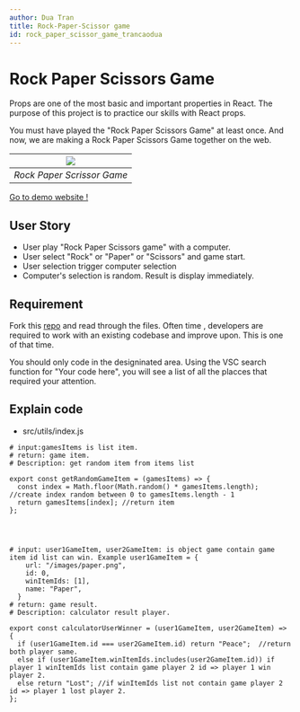 ```yaml
---
author: Dua Tran
title: Rock-Paper-Scissor game
id: rock_paper_scissor_game_trancaodua
---
```


# Rock Paper Scissors Game

Props are one of the most basic and important properties in React.
The purpose of this project is to practice our skills with React props.

You must have played the "Rock Paper Scissors Game" at least once. And now, we are making a Rock Paper Scissors Game together on the web.

| ![](https://i.ibb.co/35b4Tsk/Screenshot-from-2022-05-09-21-43-09.png) |
| :-------------------------------------------------------------------: |
|                      _Rock Paper Scrissor Game_                      |

[Go to demo website !](https://rock-paper-scissor-trancaodua.netlify.app/)

## User Story

- User play "Rock Paper Scissors game" with a computer.
- User select "Rock" or "Paper" or "Scissors" and game start.
- User selection trigger computer selection
- Computer's selection is random. Result is display immediately.

## Requirement

Fork this [repo](https://github.com/trancaodua/rock-paper-scrissor-game) and read through the files.
Often time , developers are required to work with an existing codebase and improve upon. This is one of that time.

You should only code in the designinated area.
Using the VSC search function for "Your code here", you will see a list of all the placces that required your attention.

## Explain code

- src/utils/index.js 

```
# input:gamesItems is list item.
# return: game item.
# Description: get random item from items list

export const getRandomGameItem = (gamesItems) => {
  const index = Math.floor(Math.random() * gamesItems.length); //create index random between 0 to gamesItems.length - 1
  return gamesItems[index]; //return item
};




# input: user1GameItem, user2GameItem: is object game contain game item id list can win. Example user1GameItem = {
    url: "/images/paper.png",
    id: 0,
    winItemIds: [1],
    name: "Paper",
  }
# return: game result.
# Description: calculator result player.

export const calculatorUserWinner = (user1GameItem, user2GameItem) => {
  if (user1GameItem.id === user2GameItem.id) return "Peace";  //return  both player same.
  else if (user1GameItem.winItemIds.includes(user2GameItem.id)) if player 1 winItemIds list contain game player 2 id => player 1 win player 2.
  else return "Lost"; //if winItemIds list not contain game player 2 id => player 1 lost player 2.
};
```



